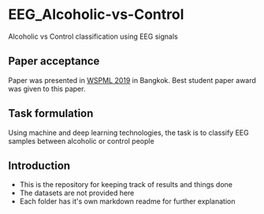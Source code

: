 # EEG_Alcoholic-vs-Control
Alcoholic vs Control classification using EEG signals

## Paper acceptance
Paper was presented in [WSPML 2019](http://www.wspml.org/2019.html) in Bangkok. Best student paper award was given to this paper.


## Task formulation
Using machine and deep learning technologies, the task is to classify EEG samples between alcoholic or control people

## Introduction

- This is the repository for keeping track of results and things done
- The datasets are not provided here
- Each folder has it's own markdown readme for further explanation
